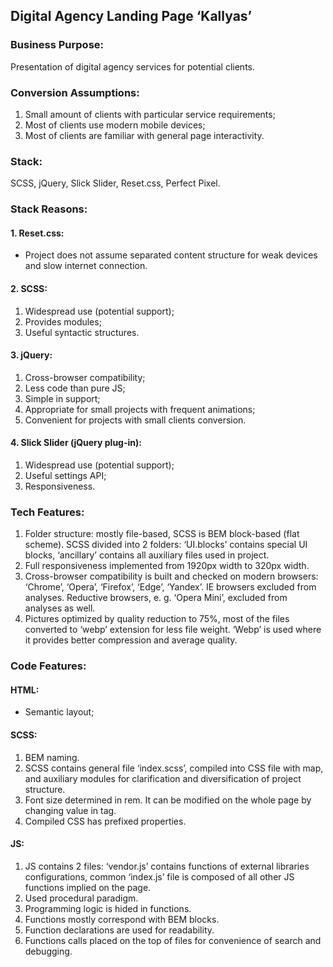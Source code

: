 ## Digital Agency Landing Page ‘Kallyas’
 ### Business Purpose: 
Presentation of digital agency services for potential clients.
### Conversion Assumptions:
1. Small amount of clients with particular service requirements;
2. Most of clients use modern mobile devices;
3. Most of clients are familiar with general page interactivity.
### Stack: 
SCSS, jQuery, Slick Slider, Reset.css, Perfect Pixel.
### Stack Reasons:
#### 1. Reset.css:
- Project does not assume separated content structure for weak devices and slow internet connection.
#### 2. SCSS: </br>
   1. Widespread use (potential support);
   2. Provides modules;
   3. Useful syntactic structures.
#### 3. jQuery: </br>
   1.	Cross-browser compatibility;
   2.	Less code than pure JS;
   3.	Simple in support;   
   4.	Appropriate for small projects with frequent animations;
   5.	Convenient for projects with small clients conversion.
#### 4. Slick Slider (jQuery plug-in): </br>
   1. Widespread use (potential support);
   2. Useful settings API;
   3. Responsiveness.
### Tech Features:
1. Folder structure: mostly file-based, SCSS is BEM block-based (flat scheme). SCSS divided into 2 folders: ‘UI.blocks’ contains special UI blocks, ‘ancillary’ contains all auxiliary files used in project.
2. Full responsiveness implemented from 1920px width to 320px width.
3. Cross-browser compatibility is built and checked on modern browsers: ‘Chrome’, ‘Opera’, ‘Firefox’, ‘Edge’, ‘Yandex’. IE browsers excluded from analyses. Reductive browsers, e. g. ‘Opera Mini’, excluded from analyses as well.
4. Pictures optimized by quality reduction to 75%, most of the files converted to ‘webp’ extension for less file weight. ‘Webp’ is used where it provides better compression and average quality.
### Code Features:
#### HTML:
- Semantic layout;
#### SCSS:
1. BEM naming.
2. SCSS contains general file ‘index.scss’, compiled into CSS file with map, and auxiliary modules for clarification and diversification of project structure.
3. Font size determined in rem. It can be modified on the whole page by changing value in <body> tag.
4. Compiled CSS has prefixed properties.
#### JS:
1. JS contains 2 files: ‘vendor.js’ contains functions of external libraries configurations, common ‘index.js’ file is composed of  all other JS functions implied on the page.
2. Used procedural paradigm.
3. Programming logic is hided in functions.
4. Functions mostly correspond with BEM blocks.
5. Function declarations are used for readability. 
6. Functions calls placed on the top of files for convenience of search and debugging.


